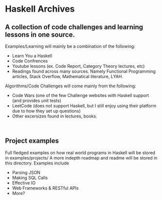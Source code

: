 
# Haskell Archives

## A collection of code challenges and learning lessons in one source.

Examples/Learning will mainly be a combination of the following:
- Learn You a Haskell 
- Code Confrences
- Youtube lessons (ex. Code Report, Category Theory lectures, etc)
- Readings found across many sources. Namely Functional Programming articles, Stack Overflow, Mathematical literature, LYAH.

Algorithms/Code Challenges will come mainly from the following:
- Code Wars (one of the few Challenge websites with Haskell support (and provides unit tests)
- LeetCode (does not support Haskell, but I still enjoy using their platform due to how they set up questions)
- Other excersizes found in lectures, books. 

<br />

## Project examples

Full fledged examples on how real world programs in Haskell will be stored in examples/projects/
A more indepth roadmap and readme will be stored in this directory.
Examples include
- Parsing JSON
- Making SQL Calls
- Effective IO
- Web Frameworks & RESTful APIs
- More?
